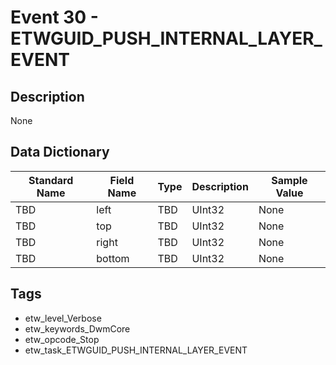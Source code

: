 # Event 30 - ETWGUID_PUSH_INTERNAL_LAYER_EVENT

## Description
None

## Data Dictionary
|Standard Name|Field Name|Type|Description|Sample Value|
|---|---|---|---|---|
|TBD|left|TBD|UInt32|None|None|
|TBD|top|TBD|UInt32|None|None|
|TBD|right|TBD|UInt32|None|None|
|TBD|bottom|TBD|UInt32|None|None|

## Tags
* etw_level_Verbose
* etw_keywords_DwmCore
* etw_opcode_Stop
* etw_task_ETWGUID_PUSH_INTERNAL_LAYER_EVENT